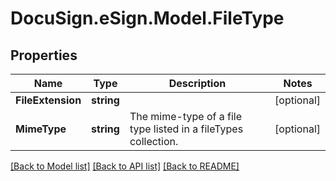 # DocuSign.eSign.Model.FileType
## Properties

Name | Type | Description | Notes
------------ | ------------- | ------------- | -------------
**FileExtension** | **string** |  | [optional] 
**MimeType** | **string** | The mime-type of a file type listed in a fileTypes collection. | [optional] 

[[Back to Model list]](../README.md#documentation-for-models) [[Back to API list]](../README.md#documentation-for-api-endpoints) [[Back to README]](../README.md)

